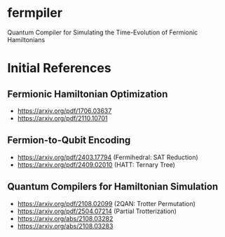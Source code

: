 # fermpiler
Quantum Compiler for Simulating the Time-Evolution of Fermionic Hamiltonians

# Initial References
## Fermionic Hamiltonian Optimization
- https://arxiv.org/pdf/1706.03637
- https://arxiv.org/pdf/2110.10701

## Fermion-to-Qubit Encoding
- https://arxiv.org/pdf/2403.17794 (Fermihedral: SAT Reduction)
- https://arxiv.org/pdf/2409.02010 (HATT: Ternary Tree)

## Quantum Compilers for Hamiltonian Simulation
- https://arxiv.org/pdf/2108.02099 (2QAN: Trotter Permutation)
- https://arxiv.org/pdf/2504.07214 (Partial Trotterization)
- https://arxiv.org/abs/2108.03282
- https://arxiv.org/abs/2108.03283
